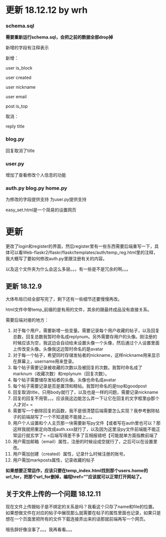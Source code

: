 # 更新 18.12.12 by wrh

### schema.sql
**需要重新运行schema.sql，会把之前的数据全部drop掉**

新增的字段有注释表示

新增：

user is_block

user created

user nickname

user email

post is_top

取消：

reply title


### blog.py
回复取消了title

### user.py
增加了查看修改个人信息的功能

### auth.py blog.py home.py
为修改的字段提供支持 为user.py提供支持

easy_set.html是一个简易的设置网页


# 更新
更改了login和register的界面，然后register里有一些东西需要后端重写一下，具体可以看Web-flaskr2/flaskr/flaskr/templates/auth/temp_reg.html里的注释，我大概写了要如何修改auth.py里跟注册有关的内容。

以及这个文件夹为什么会这么多层。。。有一些是不是冗余的啊。。。



## 更新 18.12.9

大体布局已经全部写完了，剩下还有一些细节还要慢慢再改。

html文件中带temp_前缀的是有用的文件，其余的跟最终成品没有直接关系。

需要后端对接的地方：

1. 对于每个用户，需要新增一些变量。需要记录每个用户收藏的帖子，以及回复总数，回复总数我暂时命名成replynum。另外需要存用户的头像。刚注册的时候应该为空，我这边会自动给未设置头像一个头像，然后通过个人设置里面上传改变头像。头像我这边暂时命名的是avatar
2. 对于每一个帖子，希望同时存储发帖者的nickname，这样nickname用来显示在屏幕上，username用来登录。
3. 每个帖子需要记录被收藏的次数以及被回复的次数。我暂时命名成了marknum（收藏次数）和replynum（回复次数）。
4. 每个帖子需要储存发帖者的头像。头像也命名成avatar
5. 每个帖子需要记录是否是置顶和精帖。我暂时命名的是top和goodpost
6. 回复取消title，只用body就行了，以及也是一样的问题，需要记录nickname
7. 回复的回复不用管。。。应该我这边能怎么弄一下让它在回复的文字框里@那个人才对= =
8. 需要写一个删除回复的函数，我不是很清楚后端需要怎么实现？我参考删除帖子的前端胡写了一个不知道能不能接上。。。
9. 用户个人设置和个人主页那一块需要新写py文件【或者写在auth里也可以？那这样我就把重定向改成auth.xxx就行了，以及因为这里没py文件前端能不能正常运行就玄学了= =后端写得差不多了互相报错吧【可能就单方面指教前端了
10. 用户需加邮箱（email）属性，注册的时候设成空就行了，之后可以在设置里改。
11. 用户需加创建（created）属性，记录什么时候注册的账号。
12. 用户需加markposts属性，记录收藏的帖子

**如果想要正常运作，应该只要在temp_index.html找到那个users.home的url_for，把那个url_for删掉，编程href=“”应该就可以正常打开网站了。**

## 关于文件上传的一个问题 18.12.11

现在文件上传跟帖子是不绑定的关系是吗？我看这个只存了name和file的位置。如果想做文件在对应的帖子中展现那么就需要在帖子的属性里面也记录，如果只是想在一个页面里把所有的文件下载连接弄出来的话那就前端再写一个网页。

哦告辞好像没事了。。。我再看看。。。